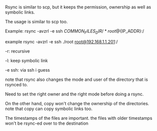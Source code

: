 Rsync is similar to scp, but it keeps the permission, ownership as well as symbolic links.

The usage is similar to scp too. 

Example: rsync -avzrl -e ssh ${COMMON_FILES_DIR}/* root@${IP_ADDR}:/

example rsync -avzrl -e ssh ./root root@192.168.1.1.201:/

-r: recursive

-l: keep symbolic link

-e ssh: via ssh i guess


note that rsync also changes the mode and user of the directory that is rsynced to.

Need to set the right owner and the right mode before doing a rsync. 


On the other hand, copy won't change the ownership of the directories. note that copy can copy symbolic links too.

The timestamps of the files are important. the files with older timestamps won't be rsync-ed over to the destination
